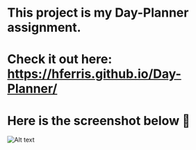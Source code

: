 # This project is my Day-Planner assignment.
# Check it out here: https://hferris.github.io/Day-Planner/
# Here is the screenshot below :star_struck:
![Alt text](/./assets/imgs/snip.png?raw=true "Screenshot")